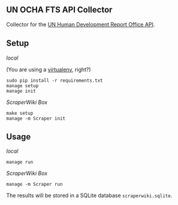 ## UN OCHA FTS API Collector

Collector for the [UN Human Development Report Office API](http://hdr.undp.org/en).

## Setup

*local*

(You are using a [virtualenv](http://www.virtualenv.org/en/latest/index.html), right?)

    sudo pip install -r requirements.txt
    manage setup
    manage init

*ScraperWiki Box*

    make setup
    manage -m Scraper init

## Usage

*local*

    manage run

*ScraperWiki Box*

    manage -m Scraper run

The results will be stored in a SQLite database `scraperwiki.sqlite`.
